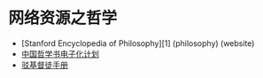 # 网络资源之哲学

- [Stanford Encyclopedia of Philosophy][1] (philosophy) (website)
- [中国哲学书电子化计划](https://ctext.org/zhs) 
- [驳基督徒手册](https://exchristian.github.io/)
